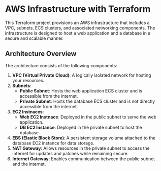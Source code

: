 # AWS Infrastructure with Terraform

This Terraform project provisions an AWS infrastructure that includes a VPC, subnets, ECS clusters, and associated networking components. The infrastructure is designed to host a web application and a database in a secure and scalable manner.

## Architecture Overview

The architecture consists of the following components:

1. **VPC (Virtual Private Cloud)**: A logically isolated network for hosting your resources.
2. **Subnets**:
   - **Public Subnet**: Hosts the web application ECS cluster and is accessible from the internet.
   - **Private Subnet**: Hosts the database ECS cluster and is not directly accessible from the internet.
3. **EC2 Instnaces**:
   - **Web EC2 Instnace**: Deployed in the public subnet to serve the web application.
   - **DB EC2 Instance**: Deployed in the private subnet to host the database.
4. **EBS (Elastic Block Store)**: A persistent storage volume attached to the database EC2 instance for data storage.
5. **NAT Gateway**: Allows resources in the private subnet to access the internet for updates and patches while remaining secure.
6. **Internet Gateway**: Enables communication between the public subnet and the internet.
